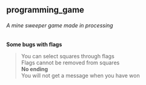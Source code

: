 ## programming_game  
###### A mine sweeper game made in processing  
**Some bugs with flags**  
> You can select squares through flags  
> Flags cannot be removed from squares  
**No ending**  
> You will not get a message when you have won
